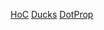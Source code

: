 [HoC](https://medium.com/@cdelaorden/using-recompose-to-achieve-better-separation-of-concerns-in-react-applications-cf7d30721f59)
[Ducks](https://github.com/erikras/ducks-modular-redux)
[DotProp](https://github.com/debitoor/dot-prop-immutable)